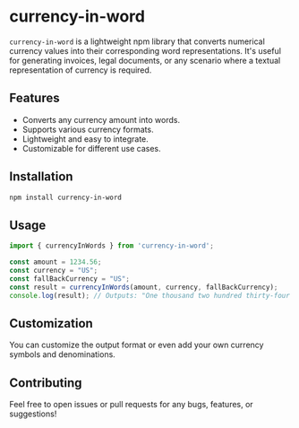 
# currency-in-word

`currency-in-word` is a lightweight npm library that converts numerical currency values into their corresponding word representations. It's useful for generating invoices, legal documents, or any scenario where a textual representation of currency is required.

## Features
- Converts any currency amount into words.
- Supports various currency formats.
- Lightweight and easy to integrate.
- Customizable for different use cases.

## Installation

```bash
npm install currency-in-word
```

## Usage

```javascript
import { currencyInWords } from 'currency-in-word';

const amount = 1234.56;
const currency = "US";
const fallBackCurrency = "US";
const result = currencyInWords(amount, currency, fallBackCurrency);
console.log(result); // Outputs: "One thousand two hundred thirty-four dollars and fifty-six cents"
```

## Customization

You can customize the output format or even add your own currency symbols and denominations.

## Contributing

Feel free to open issues or pull requests for any bugs, features, or suggestions!
